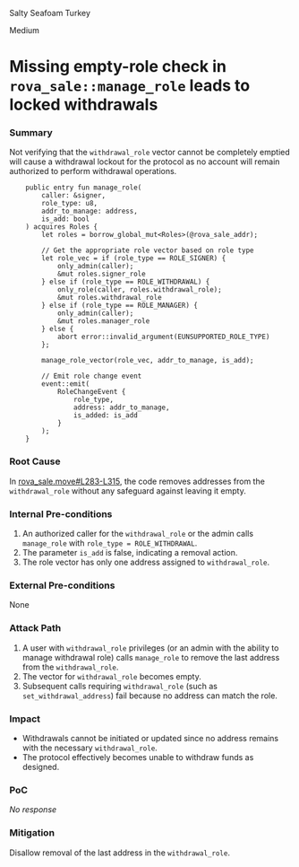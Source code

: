 Salty Seafoam Turkey

Medium

# Missing empty-role check in `rova_sale::manage_role` leads to locked withdrawals

### Summary

Not verifying that the `withdrawal_role` vector cannot be completely emptied will cause a withdrawal lockout for the protocol as no account will remain authorized to perform withdrawal operations.

```move
    public entry fun manage_role(
        caller: &signer,
        role_type: u8,
        addr_to_manage: address,
        is_add: bool
    ) acquires Roles {
        let roles = borrow_global_mut<Roles>(@rova_sale_addr);

        // Get the appropriate role vector based on role type
        let role_vec = if (role_type == ROLE_SIGNER) {
            only_admin(caller);
            &mut roles.signer_role
        } else if (role_type == ROLE_WITHDRAWAL) {
            only_role(caller, roles.withdrawal_role);
            &mut roles.withdrawal_role
        } else if (role_type == ROLE_MANAGER) {
            only_admin(caller);
            &mut roles.manager_role
        } else {
            abort error::invalid_argument(EUNSUPPORTED_ROLE_TYPE)
        };

        manage_role_vector(role_vec, addr_to_manage, is_add);

        // Emit role change event
        event::emit(
            RoleChangeEvent {
                role_type,
                address: addr_to_manage,
                is_added: is_add
            }
        );
    }
```

### Root Cause

In [rova_sale.move#L283-L315](https://github.com/sherlock-audit/2025-02-rova/blob/main/rova-movement-contracts/sources/rova_sale.move#L283-L315), the code removes addresses from the `withdrawal_role` without any safeguard against leaving it empty.

### Internal Pre-conditions

1. An authorized caller for the `withdrawal_role` or the admin calls `manage_role` with `role_type = ROLE_WITHDRAWAL`.
2. The parameter `is_add` is false, indicating a removal action.
3. The role vector has only one address assigned to `withdrawal_role`.


### External Pre-conditions

None

### Attack Path

1. A user with `withdrawal_role` privileges (or an admin with the ability to manage withdrawal role) calls `manage_role` to remove the last address from the `withdrawal_role`.
2. The vector for `withdrawal_role` becomes empty.
3. Subsequent calls requiring `withdrawal_role` (such as `set_withdrawal_address`) fail because no address can match the role.


### Impact

- Withdrawals cannot be initiated or updated since no address remains with the necessary `withdrawal_role`.  
- The protocol effectively becomes unable to withdraw funds as designed.


### PoC

_No response_

### Mitigation

Disallow removal of the last address in the `withdrawal_role`.